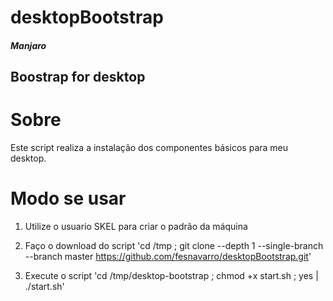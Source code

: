 # desktopBootstrap

##### Manjaro

## Boostrap for desktop

# Sobre 

Este script realiza a instalação dos componentes básicos para meu desktop.

# Modo se usar

1. Utilize o usuario SKEL para criar o padrão da máquina

2. Faço o download do script
'cd /tmp ; git clone --depth 1 --single-branch --branch master https://github.com/fesnavarro/desktopBootstrap.git'

3. Execute o script
'cd /tmp/desktop-bootstrap ; chmod +x start.sh ; yes | ./start.sh'

